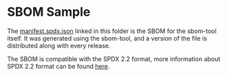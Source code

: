 # SBOM Sample

The [manifest.spdx.json](manifest.spdx.json) linked in this folder is the SBOM for the sbom-tool itself. It was generated using the sbom-tool, and a version of the file is distributed along with every release.

The SBOM is compatible with the SPDX 2.2 format, more information about SPDX 2.2 format can be found [here](https://spdx.github.io/spdx-spec/v2.2.2/introduction/).
